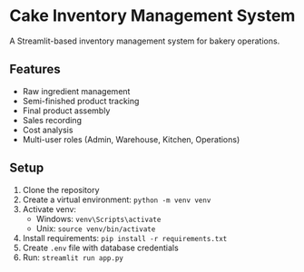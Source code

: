 # Cake Inventory Management System

A Streamlit-based inventory management system for bakery operations.

## Features
- Raw ingredient management
- Semi-finished product tracking
- Final product assembly
- Sales recording
- Cost analysis
- Multi-user roles (Admin, Warehouse, Kitchen, Operations)

## Setup
1. Clone the repository
2. Create a virtual environment: `python -m venv venv`
3. Activate venv: 
   - Windows: `venv\Scripts\activate`
   - Unix: `source venv/bin/activate`
4. Install requirements: `pip install -r requirements.txt`
5. Create `.env` file with database credentials
6. Run: `streamlit run app.py` 